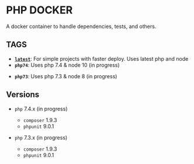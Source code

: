 # PHP DOCKER
A docker container to handle dependencies, tests, and others.

## TAGS
* [**`latest`**](https://github.com/hitalos/php/blob/master/Dockerfile): For simple projects with faster deploy. Uses latest php and node
*  **`php74`**: Uses php 7.4 & node 10  (in progress)
+ **`php73`**: Uses php 7.3 & node 8 (in progress)

## Versions
* `php` 7.4.x (in progress)
  * `composer` 1.9.3
  * `phpunit` 9.0.1
  
* `php` 7.3.x (in progress)
  * `composer` 1.9.3
  * `phpunit` 9.0.1